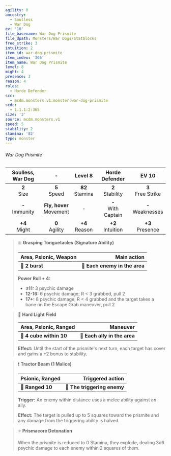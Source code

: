 ```yaml
---
agility: 0
ancestry:
  - Soulless
  - War Dog
ev: '10'
file_basename: War Dog Prismite
file_dpath: Monsters/War Dogs/Statblocks
free_strike: 3
intuition: 2
item_id: war-dog-prismite
item_index: '365'
item_name: War Dog Prismite
level: 8
might: 4
presence: 3
reason: 4
roles:
  - Horde Defender
scc:
  - mcdm.monsters.v1:monster:war-dog-prismite
scdc:
  - 1.1.1:2:365
size: '2'
source: mcdm.monsters.v1
speed: 5
stability: 2
stamina: '82'
type: monster
---
```


###### War Dog Prismite

|  Soulless, War Dog  |              -               |       Level 8       |     Horde Defender      |         EV 10          |
| :-----------------: | :--------------------------: | :-----------------: | :---------------------: | :--------------------: |
|   **2**<br/> Size   |       **5**<br/> Speed       | **82**<br/> Stamina |  **2**<br/> Stability   | **3**<br/> Free Strike |
| **-**<br/> Immunity | **Fly, hover**<br/> Movement |          -          | **-**<br/> With Captain | **-**<br/> Weaknesses  |
|  **+4**<br/> Might  |      **0**<br/> Agility      | **+4**<br/> Reason  |  **+2**<br/> Intuition  |  **+3**<br/> Presence  |

> ❇️ **Grasping Tonguetacles (Signature Ability)**
>
> | **Area, Psionic, Weapon** |               **Main action** |
> | ------------------------- | ----------------------------: |
> | **📏 2 burst**            | **🎯 Each enemy in the area** |
>
> **Power Roll + 4:**
>
> - **≤11:** 3 psychic damage
> - **12-16:** 6 psychic damage; R < 3 grabbed, pull 2
> - **17+:** 8 psychic damage; R < 4 grabbed and the target takes a bane on the Escape Grab maneuver, pull 2

> 🔳 **Hard Light Field**
>
> | **Area, Psionic, Ranged** |                 **Maneuver** |
> | ------------------------- | ---------------------------: |
> | **📏 4 cube within 10**   | **🎯 Each ally in the area** |
>
> **Effect:** Until the start of the prismite's next turn, each target has cover and gains a +2 bonus to stability.

> ❗️ **Tractor Beam (1 Malice)**
>
> | **Psionic, Ranged** |        **Triggered action** |
> | ------------------- | --------------------------: |
> | **📏 Ranged 10**    | **🎯 The triggering enemy** |
>
> **Trigger:** An enemy within distance uses a melee ability against an ally.
>
> **Effect:** The target is pulled up to 5 squares toward the prismite and any damage from the triggering ability is halved.

> ⭐️ **Prismacore Detonation**
>
> When the prismite is reduced to 0 Stamina, they explode, dealing 3d6 psychic damage to each enemy within 2 squares of them.
